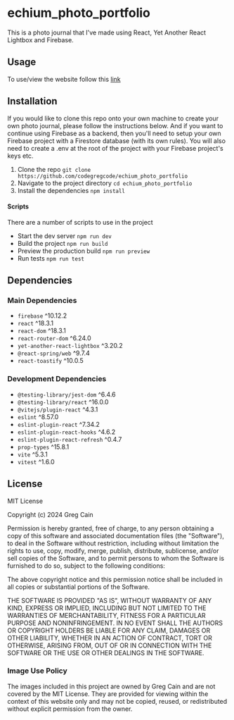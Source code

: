 # echium_photo_portfolio

This is a photo journal that I've made using React, Yet Another React Lightbox and Firebase.

## Usage

To use/view the website follow this [link](https://echium.photo/)

## Installation

If you would like to clone this repo onto your own machine to create your own photo journal, please follow the instructions below. And if you want to continue using Firebase as a backend, then you'll need to setup your own Firebase project with a Firestore database (with its own rules). You will also need to create a .env at the root of the project with your Firebase project's keys etc.

1. Clone the repo `git clone https://github.com/codegregcode/echium_photo_portfolio`
2. Navigate to the project directory `cd echium_photo_portfolio`
3. Install the dependencies `npm install`

#### Scripts

There are a number of scripts to use in the project

- Start the dev server `npm run dev`
- Build the project `npm run build`
- Preview the production build `npm run preview`
- Run tests `npm run test`

## Dependencies

### Main Dependencies

- `firebase` ^10.12.2
- `react` ^18.3.1
- `react-dom` ^18.3.1
- `react-router-dom` ^6.24.0
- `yet-another-react-lightbox` ^3.20.2
- `@react-spring/web` ^9.7.4
- `react-toastify` ^10.0.5

### Development Dependencies

- `@testing-library/jest-dom` ^6.4.6
- `@testing-library/react` ^16.0.0
- `@vitejs/plugin-react` ^4.3.1
- `eslint` ^8.57.0
- `eslint-plugin-react` ^7.34.2
- `eslint-plugin-react-hooks` ^4.6.2
- `eslint-plugin-react-refresh` ^0.4.7
- `prop-types` ^15.8.1
- `vite` ^5.3.1
- `vitest` ^1.6.0

## License

MIT License

Copyright (c) 2024 Greg Cain

Permission is hereby granted, free of charge, to any person obtaining a copy
of this software and associated documentation files (the "Software"), to deal
in the Software without restriction, including without limitation the rights
to use, copy, modify, merge, publish, distribute, sublicense, and/or sell
copies of the Software, and to permit persons to whom the Software is
furnished to do so, subject to the following conditions:

The above copyright notice and this permission notice shall be included in all
copies or substantial portions of the Software.

THE SOFTWARE IS PROVIDED "AS IS", WITHOUT WARRANTY OF ANY KIND, EXPRESS OR
IMPLIED, INCLUDING BUT NOT LIMITED TO THE WARRANTIES OF MERCHANTABILITY,
FITNESS FOR A PARTICULAR PURPOSE AND NONINFRINGEMENT. IN NO EVENT SHALL THE
AUTHORS OR COPYRIGHT HOLDERS BE LIABLE FOR ANY CLAIM, DAMAGES OR OTHER
LIABILITY, WHETHER IN AN ACTION OF CONTRACT, TORT OR OTHERWISE, ARISING FROM,
OUT OF OR IN CONNECTION WITH THE SOFTWARE OR THE USE OR OTHER DEALINGS IN THE
SOFTWARE.

### Image Use Policy

The images included in this project are owned by Greg Cain and are not covered by the MIT License. They are provided for viewing within the context of this website only and may not be copied, reused, or redistributed without explicit permission from the owner.

